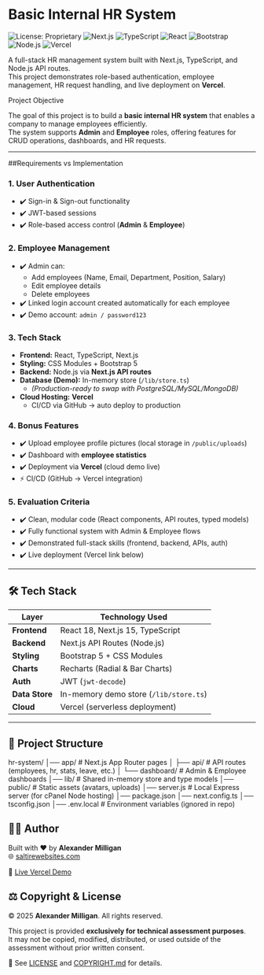 # Basic Internal HR System

![License: Proprietary](https://img.shields.io/badge/license-proprietary-red.svg)
![Next.js](https://img.shields.io/badge/Next.js-15-black?logo=next.js)
![TypeScript](https://img.shields.io/badge/TypeScript-5-blue?logo=typescript)
![React](https://img.shields.io/badge/React-18-61DAFB?logo=react)
![Bootstrap](https://img.shields.io/badge/Bootstrap-5-7952B3?logo=bootstrap)
![Node.js](https://img.shields.io/badge/Node.js-20-339933?logo=node.js)
![Vercel](https://img.shields.io/badge/Deployed%20on-Vercel-black?logo=vercel)

A full-stack HR management system built with Next.js, TypeScript, and Node.js API routes.  
This project demonstrates role-based authentication, employee management, HR request handling, and live deployment on **Vercel**.  

Project Objective

The goal of this project is to build a **basic internal HR system** that enables a company to manage employees efficiently.  
The system supports **Admin** and **Employee** roles, offering features for CRUD operations, dashboards, and HR requests.  

---

##Requirements vs Implementation

### 1. **User Authentication**
- ✔️ Sign-in & Sign-out functionality
- ✔️ JWT-based sessions
- ✔️ Role-based access control (**Admin** & **Employee**)

### 2. **Employee Management**
- ✔️ Admin can:
  - Add employees (Name, Email, Department, Position, Salary)
  - Edit employee details
  - Delete employees
- ✔️ Linked login account created automatically for each employee
- ✔️ Demo account: `admin / password123`

### 3. **Tech Stack**
- **Frontend:** React, TypeScript, Next.js  
- **Styling:** CSS Modules + Bootstrap 5  
- **Backend:** Node.js via **Next.js API routes**  
- **Database (Demo):** In-memory store (`/lib/store.ts`)  
  - *(Production-ready to swap with PostgreSQL/MySQL/MongoDB)*  
- **Cloud Hosting:** **Vercel**  
  - CI/CD via GitHub → auto deploy to production  

### 4. **Bonus Features**
- ✔️ Upload employee profile pictures (local storage in `/public/uploads`)  
- ✔️ Dashboard with **employee statistics**  
- ✔️ Deployment via **Vercel** (cloud demo live)  
- ⚡ CI/CD (GitHub → Vercel integration)  

### 5. **Evaluation Criteria**
- ✔️ Clean, modular code (React components, API routes, typed models)  
- ✔️ Fully functional system with Admin & Employee flows  
- ✔️ Demonstrated full-stack skills (frontend, backend, APIs, auth)  
- ✔️ Live deployment (Vercel link below)  

---

## 🛠️ Tech Stack

| Layer         | Technology Used |
|---------------|-----------------|
| **Frontend**  | React 18, Next.js 15, TypeScript |
| **Backend**   | Next.js API Routes (Node.js) |
| **Styling**   | Bootstrap 5 + CSS Modules |
| **Charts**    | Recharts (Radial & Bar Charts) |
| **Auth**      | JWT (`jwt-decode`) |
| **Data Store**| In-memory demo store (`/lib/store.ts`) |
| **Cloud**     | Vercel (serverless deployment) |

---

## 📂 Project Structure
hr-system/
│── app/ # Next.js App Router pages
│ ├── api/ # API routes (employees, hr, stats, leave, etc.)
│ └── dashboard/ # Admin & Employee dashboards
│── lib/ # Shared in-memory store and type models
│── public/ # Static assets (avatars, uploads)
│── server.js # Local Express server (for cPanel Node hosting)
│── package.json
│── next.config.ts
│── tsconfig.json
│── .env.local # Environment variables (ignored in repo)

## 👨‍💻 Author

Built with ❤️ by **Alexander Milligan**  
🌐 [saltirewebsites.com](https://saltirewebsites.com)  

🚀 [Live Vercel Demo](https://humanitarianoperations-app.vercel.app/)



## ⚖️ Copyright & License

© 2025 **Alexander Milligan**. All rights reserved.  

This project is provided **exclusively for technical assessment purposes**.  
It may not be copied, modified, distributed, or used outside of the assessment without prior written consent.  

🔗 See [LICENSE](./LICENSE) and [COPYRIGHT.md](./COPYRIGHT.md) for details.  
